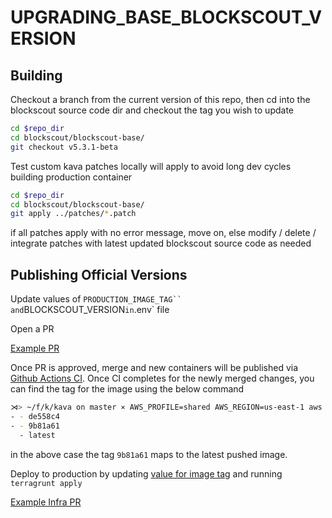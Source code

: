 # UPGRADING_BASE_BLOCKSCOUT_VERSION

## Building

Checkout a branch from the current version of this repo, then cd into the blockscout source code dir and checkout the tag you wish to update

```bash
cd $repo_dir
cd blockscout/blockscout-base/
git checkout v5.3.1-beta
```

Test custom kava patches locally will apply to avoid long dev cycles building production container

```bash
cd $repo_dir
cd blockscout/blockscout-base/
git apply ../patches/*.patch
```

if all patches apply with no error message, move on, else modify / delete / integrate patches with latest updated blockscout source code as needed

## Publishing Official Versions

Update values of `PRODUCTION_IMAGE_TAG`` and`BLOCKSCOUT_VERSION` in `.env` file

Open a PR

[Example PR](https://github.com/Kava-Labs/kava-blockscout-build/pull/19)

Once PR is approved, merge and new containers will be published via [Github Actions CI](https://github.com/Kava-Labs/kava-blockscout-build/actions/workflows/ci-main.yml). Once CI completes for the newly merged changes, you can find the tag for the image using the below command

```bash
⋊> ~/f/k/kava on master ⨯ AWS_PROFILE=shared AWS_REGION=us-east-1 aws ecr describe-images --repository-name kava-blockscout --query 'sort_by(imageDetails,& imagePushedAt)[*].imageTags[*]' --output yaml  | tail -n 3 
- - de558c4
- - 9b81a61
  - latest
```

in the above case the tag `9b81a61` maps to the latest pushed image.

Deploy to production by updating [value for image tag](https://github.com/Kava-Labs/infrastructure/blob/master/terraform/product/production/us-east-1/blockscout-mainnet/service/terragrunt.hcl#L56) and running `terragrunt apply`

[Example Infra PR](https://github.com/Kava-Labs/infrastructure/pull/378)
